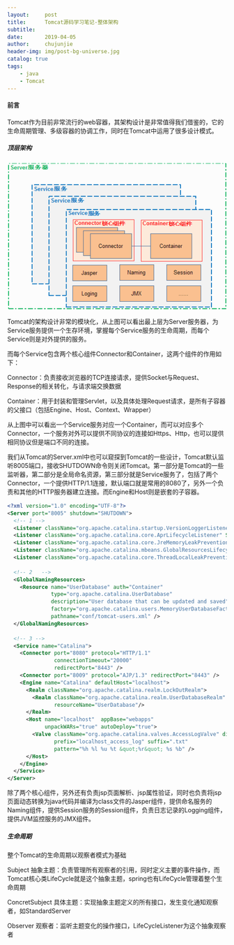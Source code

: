 ```yaml
---
layout:     post
title:      Tomcat源码学习笔记-整体架构
subtitle:   
date:       2019-04-05
author:     chujunjie
header-img: img/post-bg-universe.jpg
catalog: true
tags:
    - java
    - Tomcat
---
```




####  前言

Tomcat作为目前非常流行的web容器，其架构设计是非常值得我们借鉴的，它的生命周期管理、多级容器的协调工作，同时在Tomcat中运用了很多设计模式。



##### 顶层架构

![1](https://raw.githubusercontent.com/chujunjie/chujunjie.github.io/master/img/post_img/2019-04-05/1.gif)

Tomcat的架构设计非常的模块化，从上图可以看出最上层为Server服务器，为Service服务提供一个生存环境，掌握每个Service服务的生命周期，而每个Service则是对外提供的服务。

而每个Service包含两个核心组件Connector和Container，这两个组件的作用如下：

​	Connector：负责接收浏览器的TCP连接请求，提供Socket与Request、Response的相关转化，与请求端交换数据

​	Container：用于封装和管理Servlet，以及具体处理Request请求，是所有子容器的父接口（包括Engine、Host、Context、Wrapper）

从上图中可以看出一个Service服务对应一个Container，而可以对应多个Connector，一个服务对外可以提供不同协议的连接如Https、Http，也可以提供相同协议但是端口不同的连接。

我们从Tomcat的Server.xml中也可以窥探到Tomcat的一些设计，Tomcat默认监听8005端口，接收SHUTDOWN命令则关闭Tomcat。第一部分是Tomcat的一些监听器，第二部分是全局命名资源，第三部分就是Service服务了，包括了两个Connector，一个提供HTTP/1.1连接，默认端口就是常用的8080了，另外一个负责和其他的HTTP服务器建立连接。而Engine和Host则是嵌套的子容器。

```xml
<?xml version="1.0" encoding="UTF-8"?>
<Server port="8005" shutdown="SHUTDOWN">
  <!-- 1 -->
  <Listener className="org.apache.catalina.startup.VersionLoggerListener" />
  <Listener className="org.apache.catalina.core.AprLifecycleListener" SSLEngine="on" />
  <Listener className="org.apache.catalina.core.JreMemoryLeakPreventionListener" />
  <Listener className="org.apache.catalina.mbeans.GlobalResourcesLifecycleListener" />
  <Listener className="org.apache.catalina.core.ThreadLocalLeakPreventionListener" />

  <!-- 2   -->
  <GlobalNamingResources>
    <Resource name="UserDatabase" auth="Container"
              type="org.apache.catalina.UserDatabase"
              description="User database that can be updated and saved"
              factory="org.apache.catalina.users.MemoryUserDatabaseFactory"
              pathname="conf/tomcat-users.xml" />
  </GlobalNamingResources>

  <!-- 3 -->
  <Service name="Catalina">
    <Connector port="8080" protocol="HTTP/1.1"
               connectionTimeout="20000"
               redirectPort="8443" />
    <Connector port="8009" protocol="AJP/1.3" redirectPort="8443" />
    <Engine name="Catalina" defaultHost="localhost">
      <Realm className="org.apache.catalina.realm.LockOutRealm">
        <Realm className="org.apache.catalina.realm.UserDatabaseRealm"
               resourceName="UserDatabase"/>
      </Realm>
      <Host name="localhost"  appBase="webapps"
            unpackWARs="true" autoDeploy="true">
        <Valve className="org.apache.catalina.valves.AccessLogValve" directory="logs"
               prefix="localhost_access_log" suffix=".txt"
               pattern="%h %l %u %t &quot;%r&quot; %s %b" />
      </Host>
    </Engine>
  </Service>
</Server>

```

除了两个核心组件，另外还有负责jsp页面解析、jsp属性验证，同时也负责将jsp页面动态转换为java代码并编译为class文件的Jasper组件，提供命名服务的Naming组件，提供Session服务的Session组件，负责日志记录的Logging组件，提供JVM监控服务的JMX组件。



##### 生命周期

整个Tomcat的生命周期以观察者模式为基础

Subject 抽象主题：负责管理所有观察者的引用，同时定义主要的事件操作，而Tomcat核心类LifeCycle就是这个抽象主题，spring也有LifeCycle管理着整个生命周期

ConcretSubject 具体主题：实现抽象主题定义的所有接口，发生变化通知观察者，如StandardServer

Observer 观察者：监听主题变化的操作接口，LifeCycleListener为这个抽象观察者

